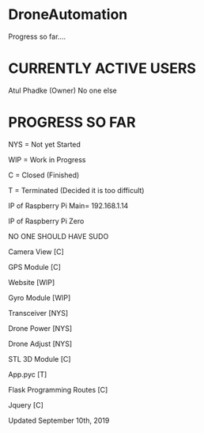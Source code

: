 # DroneAutomation
Progress so far....
# CURRENTLY ACTIVE USERS

  Atul Phadke (Owner)
  No one else

# PROGRESS SO FAR

  NYS = Not yet Started
  
  WIP = Work in Progress
  
  C = Closed (Finished)
  
  T = Terminated (Decided it is too difficult)
  
  IP of Raspberry Pi Main= 192.168.1.14
  
  IP of Raspberry Pi Zero
  
  NO ONE SHOULD HAVE SUDO

  Camera View [C]
  
  GPS Module [C]
  
  Website [WIP]
  
  Gyro Module [WIP]
  
  Transceiver [NYS]
  
  Drone Power [NYS]
  
  Drone Adjust [NYS]
  
  STL 3D Module [C]
  
  App.pyc [T]
  
  Flask Programming Routes [C]
  
  Jquery [C]
  
  Updated September 10th, 2019

